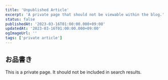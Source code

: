 ```yaml
---
title: 'Unpublished Article'
excerpt: 'A private page that should not be viewable within the blog.'
status: false
publishedAt: '2023-03-16T01:00:00.000+09:00'
updatedAt: '2023-03-16T01:00:00.000+09:00'
ogImageUrl: ''
tags: ['private article']
---
```

## お品書き
This is a private page. It should not be included in search results.
